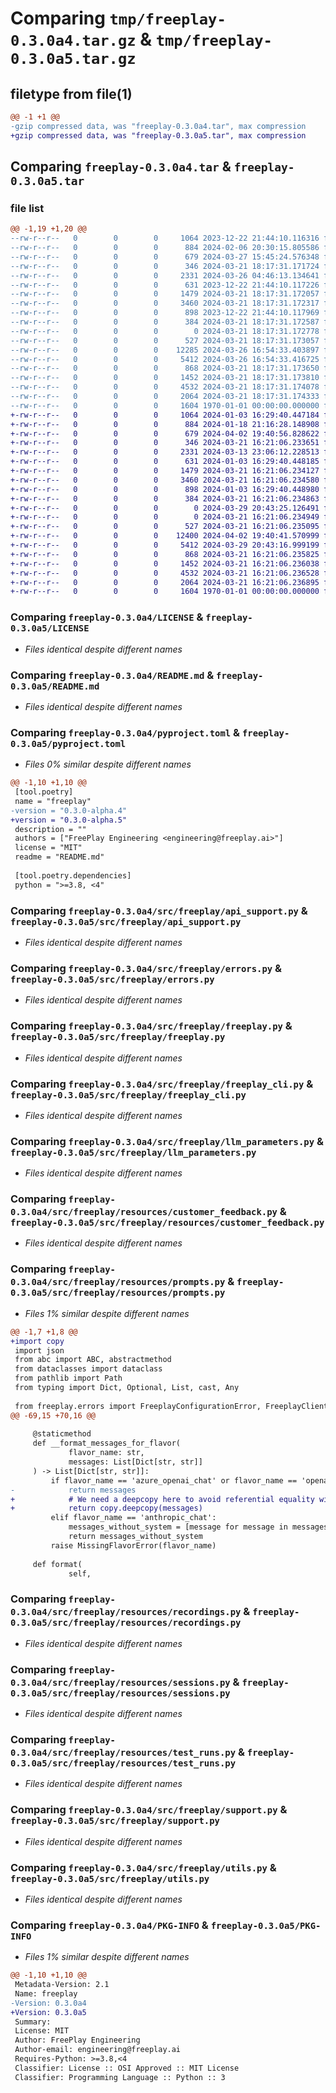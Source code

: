 # Comparing `tmp/freeplay-0.3.0a4.tar.gz` & `tmp/freeplay-0.3.0a5.tar.gz`

## filetype from file(1)

```diff
@@ -1 +1 @@
-gzip compressed data, was "freeplay-0.3.0a4.tar", max compression
+gzip compressed data, was "freeplay-0.3.0a5.tar", max compression
```

## Comparing `freeplay-0.3.0a4.tar` & `freeplay-0.3.0a5.tar`

### file list

```diff
@@ -1,19 +1,20 @@
--rw-r--r--   0        0        0     1064 2023-12-22 21:44:10.116316 freeplay-0.3.0a4/LICENSE
--rw-r--r--   0        0        0      884 2024-02-06 20:30:15.805586 freeplay-0.3.0a4/README.md
--rw-r--r--   0        0        0      679 2024-03-27 15:45:24.576348 freeplay-0.3.0a4/pyproject.toml
--rw-r--r--   0        0        0      346 2024-03-21 18:17:31.171724 freeplay-0.3.0a4/src/freeplay/__init__.py
--rw-r--r--   0        0        0     2331 2024-03-26 04:46:13.134641 freeplay-0.3.0a4/src/freeplay/api_support.py
--rw-r--r--   0        0        0      631 2023-12-22 21:44:10.117226 freeplay-0.3.0a4/src/freeplay/errors.py
--rw-r--r--   0        0        0     1479 2024-03-21 18:17:31.172057 freeplay-0.3.0a4/src/freeplay/freeplay.py
--rw-r--r--   0        0        0     3460 2024-03-21 18:17:31.172317 freeplay-0.3.0a4/src/freeplay/freeplay_cli.py
--rw-r--r--   0        0        0      898 2023-12-22 21:44:10.117969 freeplay-0.3.0a4/src/freeplay/llm_parameters.py
--rw-r--r--   0        0        0      384 2024-03-21 18:17:31.172587 freeplay-0.3.0a4/src/freeplay/model.py
--rw-r--r--   0        0        0        0 2024-03-21 18:17:31.172778 freeplay-0.3.0a4/src/freeplay/resources/__init__.py
--rw-r--r--   0        0        0      527 2024-03-21 18:17:31.173057 freeplay-0.3.0a4/src/freeplay/resources/customer_feedback.py
--rw-r--r--   0        0        0    12285 2024-03-26 16:54:33.403897 freeplay-0.3.0a4/src/freeplay/resources/prompts.py
--rw-r--r--   0        0        0     5412 2024-03-26 16:54:33.416725 freeplay-0.3.0a4/src/freeplay/resources/recordings.py
--rw-r--r--   0        0        0      868 2024-03-21 18:17:31.173650 freeplay-0.3.0a4/src/freeplay/resources/sessions.py
--rw-r--r--   0        0        0     1452 2024-03-21 18:17:31.173810 freeplay-0.3.0a4/src/freeplay/resources/test_runs.py
--rw-r--r--   0        0        0     4532 2024-03-21 18:17:31.174078 freeplay-0.3.0a4/src/freeplay/support.py
--rw-r--r--   0        0        0     2064 2024-03-21 18:17:31.174333 freeplay-0.3.0a4/src/freeplay/utils.py
--rw-r--r--   0        0        0     1604 1970-01-01 00:00:00.000000 freeplay-0.3.0a4/PKG-INFO
+-rw-r--r--   0        0        0     1064 2024-01-03 16:29:40.447184 freeplay-0.3.0a5/LICENSE
+-rw-r--r--   0        0        0      884 2024-01-18 21:16:28.148908 freeplay-0.3.0a5/README.md
+-rw-r--r--   0        0        0      679 2024-04-02 19:40:56.828622 freeplay-0.3.0a5/pyproject.toml
+-rw-r--r--   0        0        0      346 2024-03-21 16:21:06.233651 freeplay-0.3.0a5/src/freeplay/__init__.py
+-rw-r--r--   0        0        0     2331 2024-03-13 23:06:12.228513 freeplay-0.3.0a5/src/freeplay/api_support.py
+-rw-r--r--   0        0        0      631 2024-01-03 16:29:40.448185 freeplay-0.3.0a5/src/freeplay/errors.py
+-rw-r--r--   0        0        0     1479 2024-03-21 16:21:06.234127 freeplay-0.3.0a5/src/freeplay/freeplay.py
+-rw-r--r--   0        0        0     3460 2024-03-21 16:21:06.234580 freeplay-0.3.0a5/src/freeplay/freeplay_cli.py
+-rw-r--r--   0        0        0      898 2024-01-03 16:29:40.448980 freeplay-0.3.0a5/src/freeplay/llm_parameters.py
+-rw-r--r--   0        0        0      384 2024-03-21 16:21:06.234863 freeplay-0.3.0a5/src/freeplay/model.py
+-rw-r--r--   0        0        0        0 2024-03-29 20:43:25.126491 freeplay-0.3.0a5/src/freeplay/py.typed
+-rw-r--r--   0        0        0        0 2024-03-21 16:21:06.234949 freeplay-0.3.0a5/src/freeplay/resources/__init__.py
+-rw-r--r--   0        0        0      527 2024-03-21 16:21:06.235095 freeplay-0.3.0a5/src/freeplay/resources/customer_feedback.py
+-rw-r--r--   0        0        0    12400 2024-04-02 19:40:41.570999 freeplay-0.3.0a5/src/freeplay/resources/prompts.py
+-rw-r--r--   0        0        0     5412 2024-03-29 20:43:16.999199 freeplay-0.3.0a5/src/freeplay/resources/recordings.py
+-rw-r--r--   0        0        0      868 2024-03-21 16:21:06.235825 freeplay-0.3.0a5/src/freeplay/resources/sessions.py
+-rw-r--r--   0        0        0     1452 2024-03-21 16:21:06.236038 freeplay-0.3.0a5/src/freeplay/resources/test_runs.py
+-rw-r--r--   0        0        0     4532 2024-03-21 16:21:06.236528 freeplay-0.3.0a5/src/freeplay/support.py
+-rw-r--r--   0        0        0     2064 2024-03-21 16:21:06.236895 freeplay-0.3.0a5/src/freeplay/utils.py
+-rw-r--r--   0        0        0     1604 1970-01-01 00:00:00.000000 freeplay-0.3.0a5/PKG-INFO
```

### Comparing `freeplay-0.3.0a4/LICENSE` & `freeplay-0.3.0a5/LICENSE`

 * *Files identical despite different names*

### Comparing `freeplay-0.3.0a4/README.md` & `freeplay-0.3.0a5/README.md`

 * *Files identical despite different names*

### Comparing `freeplay-0.3.0a4/pyproject.toml` & `freeplay-0.3.0a5/pyproject.toml`

 * *Files 0% similar despite different names*

```diff
@@ -1,10 +1,10 @@
 [tool.poetry]
 name = "freeplay"
-version = "0.3.0-alpha.4"
+version = "0.3.0-alpha.5"
 description = ""
 authors = ["FreePlay Engineering <engineering@freeplay.ai>"]
 license = "MIT"
 readme = "README.md"
 
 [tool.poetry.dependencies]
 python = ">=3.8, <4"
```

### Comparing `freeplay-0.3.0a4/src/freeplay/api_support.py` & `freeplay-0.3.0a5/src/freeplay/api_support.py`

 * *Files identical despite different names*

### Comparing `freeplay-0.3.0a4/src/freeplay/errors.py` & `freeplay-0.3.0a5/src/freeplay/errors.py`

 * *Files identical despite different names*

### Comparing `freeplay-0.3.0a4/src/freeplay/freeplay.py` & `freeplay-0.3.0a5/src/freeplay/freeplay.py`

 * *Files identical despite different names*

### Comparing `freeplay-0.3.0a4/src/freeplay/freeplay_cli.py` & `freeplay-0.3.0a5/src/freeplay/freeplay_cli.py`

 * *Files identical despite different names*

### Comparing `freeplay-0.3.0a4/src/freeplay/llm_parameters.py` & `freeplay-0.3.0a5/src/freeplay/llm_parameters.py`

 * *Files identical despite different names*

### Comparing `freeplay-0.3.0a4/src/freeplay/resources/customer_feedback.py` & `freeplay-0.3.0a5/src/freeplay/resources/customer_feedback.py`

 * *Files identical despite different names*

### Comparing `freeplay-0.3.0a4/src/freeplay/resources/prompts.py` & `freeplay-0.3.0a5/src/freeplay/resources/prompts.py`

 * *Files 1% similar despite different names*

```diff
@@ -1,7 +1,8 @@
+import copy
 import json
 from abc import ABC, abstractmethod
 from dataclasses import dataclass
 from pathlib import Path
 from typing import Dict, Optional, List, cast, Any
 
 from freeplay.errors import FreeplayConfigurationError, FreeplayClientError
@@ -69,15 +70,16 @@
 
     @staticmethod
     def __format_messages_for_flavor(
             flavor_name: str,
             messages: List[Dict[str, str]]
     ) -> List[Dict[str, str]]:
         if flavor_name == 'azure_openai_chat' or flavor_name == 'openai_chat':
-            return messages
+            # We need a deepcopy here to avoid referential equality with the llm_prompt
+            return copy.deepcopy(messages)
         elif flavor_name == 'anthropic_chat':
             messages_without_system = [message for message in messages if message['role'] != 'system']
             return messages_without_system
         raise MissingFlavorError(flavor_name)
 
     def format(
             self,
```

### Comparing `freeplay-0.3.0a4/src/freeplay/resources/recordings.py` & `freeplay-0.3.0a5/src/freeplay/resources/recordings.py`

 * *Files identical despite different names*

### Comparing `freeplay-0.3.0a4/src/freeplay/resources/sessions.py` & `freeplay-0.3.0a5/src/freeplay/resources/sessions.py`

 * *Files identical despite different names*

### Comparing `freeplay-0.3.0a4/src/freeplay/resources/test_runs.py` & `freeplay-0.3.0a5/src/freeplay/resources/test_runs.py`

 * *Files identical despite different names*

### Comparing `freeplay-0.3.0a4/src/freeplay/support.py` & `freeplay-0.3.0a5/src/freeplay/support.py`

 * *Files identical despite different names*

### Comparing `freeplay-0.3.0a4/src/freeplay/utils.py` & `freeplay-0.3.0a5/src/freeplay/utils.py`

 * *Files identical despite different names*

### Comparing `freeplay-0.3.0a4/PKG-INFO` & `freeplay-0.3.0a5/PKG-INFO`

 * *Files 1% similar despite different names*

```diff
@@ -1,10 +1,10 @@
 Metadata-Version: 2.1
 Name: freeplay
-Version: 0.3.0a4
+Version: 0.3.0a5
 Summary: 
 License: MIT
 Author: FreePlay Engineering
 Author-email: engineering@freeplay.ai
 Requires-Python: >=3.8,<4
 Classifier: License :: OSI Approved :: MIT License
 Classifier: Programming Language :: Python :: 3
```

